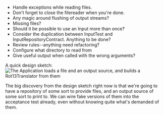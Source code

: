 * Handle exceptions while reading files.
* Don't forget to close the filereader when you're done.
* Any magic around flushing of output streams?
* Missing files?
* Should it be possible to use an Input more than once?
* Consider the duplication between InputTest and InputRepositoryContract. Anything to be done?
* Review rules--anything need refactoring?
* Configure what directory to read from
* Give useful output when called with the wrong arguments?

A quick design sketch:
![The Application loads a file and an output source, and builds a Rot13Translator from them](http://www.diagrammr.com/png?key=dG6ESsAeogH)

The big discovery from the design sketch right now is that we're going to have a repository of some
sort to provide files, and an output source of some sort to print to. We can wire fake versions of
them into the acceptance test already, even without knowing quite what's demanded of them.